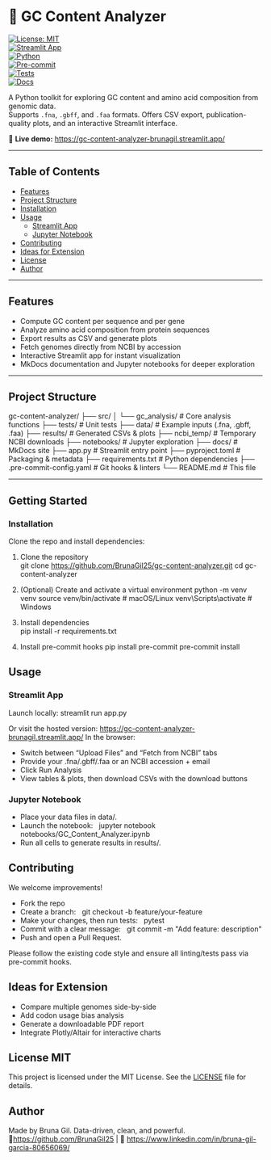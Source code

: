 # 🧬 GC Content Analyzer

[![License: MIT](https://img.shields.io/badge/License-MIT-blue.svg)](https://github.com/BrunaGil25/gc-content-analyzer/blob/main/LICENSE)  
[![Streamlit App](https://img.shields.io/badge/Streamlit-Live_App-orange.svg)](https://gc-content-analyzer-brunagil.streamlit.app/)  
[![Python](https://img.shields.io/badge/Python-3.10%2B-blue.svg)](https://www.python.org/downloads/)  
[![Pre-commit](https://img.shields.io/badge/pre--commit-enabled-brightgreen.svg)](https://pre-commit.com/)  
[![Tests](https://img.shields.io/badge/tests-passing-success.svg)](https://github.com/BrunaGil25/gc-content-analyzer/actions)  
[![Docs](https://img.shields.io/badge/docs-MkDocs-lightgrey.svg)](https://github.com/BrunaGil25/gc-content-analyzer/tree/main/docs)

A Python toolkit for exploring GC content and amino acid composition from genomic data.  
Supports `.fna`, `.gbff`, and `.faa` formats. Offers CSV export, publication-quality plots, and an interactive Streamlit interface.

🔗 **Live demo:** https://gc-content-analyzer-brunagil.streamlit.app/

---

## Table of Contents

- [Features](#features)  
- [Project Structure](#project-structure)  
- [Installation](#installation)  
- [Usage](#usage)  
  - [Streamlit App](#streamlit-app)  
  - [Jupyter Notebook](#jupyter-notebook)  
- [Contributing](#contributing)
- [Ideas for Extension](#Ideas-for-extension)
- [License](#license)  
- [Author](#author)  

---

## Features

- Compute GC content per sequence and per gene  
- Analyze amino acid composition from protein sequences  
- Export results as CSV and generate plots  
- Fetch genomes directly from NCBI by accession  
- Interactive Streamlit app for instant visualization  
- MkDocs documentation and Jupyter notebooks for deeper exploration  

---

## Project Structure

gc-content-analyzer/ 
├── src/
│   └── gc_analysis/          # Core analysis functions
├── tests/                    # Unit tests
├── data/                     # Example inputs (.fna, .gbff, .faa)
├── results/                  # Generated CSVs & plots
├── ncbi_temp/                # Temporary NCBI downloads
├── notebooks/                # Jupyter exploration
├── docs/                     # MkDocs site
├── app.py                    # Streamlit entry point
├── pyproject.toml            # Packaging & metadata
├── requirements.txt          # Python dependencies
├── .pre-commit-config.yaml   # Git hooks & linters
└── README.md                 # This file

---

## Getting Started

### Installation

Clone the repo and install dependencies:

1. Clone the repository  
   git clone https://github.com/BrunaGil25/gc-content-analyzer.git
   cd gc-content-analyzer

2. (Optional) Create and activate a virtual environment
   python -m venv venv
   source venv/bin/activate   # macOS/Linux
   venv\Scripts\activate      # Windows

4. Install dependencies   
   pip install -r requirements.txt

5. Install pre-commit hooks
  pip install pre-commit
  pre-commit install

## Usage
### Streamlit App
Launch locally:
   streamlit run app.py

Or visit the hosted version:
https://gc-content-analyzer-brunagil.streamlit.app/
In the browser:
- Switch between “Upload Files” and “Fetch from NCBI” tabs
- Provide your .fna/.gbff/.faa or an NCBI accession + email
- Click Run Analysis
- View tables & plots, then download CSVs with the download buttons

### Jupyter Notebook
- Place your data files in data/.
- Launch the notebook:
   jupyter notebook notebooks/GC_Content_Analyzer.ipynb
- Run all cells to generate results in results/.

## Contributing
We welcome improvements!
- Fork the repo
- Create a branch:
   git checkout -b feature/your-feature
- Make your changes, then run tests:
   pytest
- Commit with a clear message:
   git commit -m "Add feature: description"
- Push and open a Pull Request.

Please follow the existing code style and ensure all linting/tests pass via pre-commit hooks.

## Ideas for Extension
- Compare multiple genomes side-by-side
- Add codon usage bias analysis
- Generate a downloadable PDF report
- Integrate Plotly/Altair for interactive charts

## License MIT 
This project is licensed under the MIT License. See the [LICENSE](LICENSE) file for details.

## Author
Made by Bruna Gil. Data-driven, clean, and powerful.
🔗https://github.com/BrunaGil25 | 🔗 https://www.linkedin.com/in/bruna-gil-garcia-80656069/
